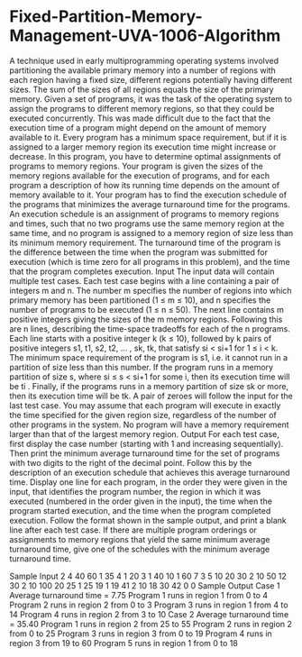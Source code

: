 # Fixed-Partition-Memory-Management-UVA-1006-Algorithm

A technique used in early multiprogramming operating systems involved partitioning the available primary
memory into a number of regions with each region having a fixed size, different regions potentially
having different sizes. The sum of the sizes of all regions equals the size of the primary memory.
Given a set of programs, it was the task of the operating system to assign the programs to different
memory regions, so that they could be executed concurrently. This was made difficult due to the fact
that the execution time of a program might depend on the amount of memory available to it. Every
program has a minimum space requirement, but if it is assigned to a larger memory region its execution
time might increase or decrease.
In this program, you have to determine optimal assignments of programs to memory regions. Your
program is given the sizes of the memory regions available for the execution of programs, and for each
program a description of how its running time depends on the amount of memory available to it. Your
program has to find the execution schedule of the programs that minimizes the average turnaround time
for the programs. An execution schedule is an assignment of programs to memory regions and times,
such that no two programs use the same memory region at the same time, and no program is assigned
to a memory region of size less than its minimum memory requirement. The turnaround time of the
program is the difference between the time when the program was submitted for execution (which is
time zero for all programs in this problem), and the time that the program completes execution.
Input
The input data will contain multiple test cases. Each test case begins with a line containing a pair of
integers m and n. The number m specifies the number of regions into which primary memory has been
partitioned (1 ≤ m ≤ 10), and n specifies the number of programs to be executed (1 ≤ n ≤ 50).
The next line contains m positive integers giving the sizes of the m memory regions. Following this
are n lines, describing the time-space tradeoffs for each of the n programs. Each line starts with a
positive integer k (k ≤ 10), followed by k pairs of positive integers s1, t1, s2, t2, … , sk, tk, that satisfy
si < si+1 for 1 ≤ i < k. The minimum space requirement of the program is s1, i.e. it cannot run in
a partition of size less than this number. If the program runs in a memory partition of size s, where
si ≤ s < si+1 for some i, then its execution time will be ti
. Finally, if the programs runs in a memory
partition of size sk or more, then its execution time will be tk.
A pair of zeroes will follow the input for the last test case.
You may assume that each program will execute in exactly the time specified for the given region
size, regardless of the number of other programs in the system. No program will have a memory
requirement larger than that of the largest memory region.
Output
For each test case, first display the case number (starting with 1 and increasing sequentially). Then
print the minimum average turnaround time for the set of programs with two digits to the right of
the decimal point. Follow this by the description of an execution schedule that achieves this average
turnaround time. Display one line for each program, in the order they were given in the input, that
identifies the program number, the region in which it was executed (numbered in the order given in
the input), the time when the program started execution, and the time when the program completed
execution. Follow the format shown in the sample output, and print a blank line after each test case.
If there are multiple program orderings or assignments to memory regions that yield the same
minimum average turnaround time, give one of the schedules with the minimum average turnaround
time.

Sample Input
2 4
40 60
1 35 4
1 20 3
1 40 10
1 60 7
3 5
10 20 30
2 10 50 12 30
2 10 100 20 25
1 25 19
1 19 41
2 10 18 30 42
0 0
Sample Output
Case 1
Average turnaround time = 7.75
Program 1 runs in region 1 from 0 to 4
Program 2 runs in region 2 from 0 to 3
Program 3 runs in region 1 from 4 to 14
Program 4 runs in region 2 from 3 to 10
Case 2
Average turnaround time = 35.40
Program 1 runs in region 2 from 25 to 55
Program 2 runs in region 2 from 0 to 25
Program 3 runs in region 3 from 0 to 19
Program 4 runs in region 3 from 19 to 60
Program 5 runs in region 1 from 0 to 18
